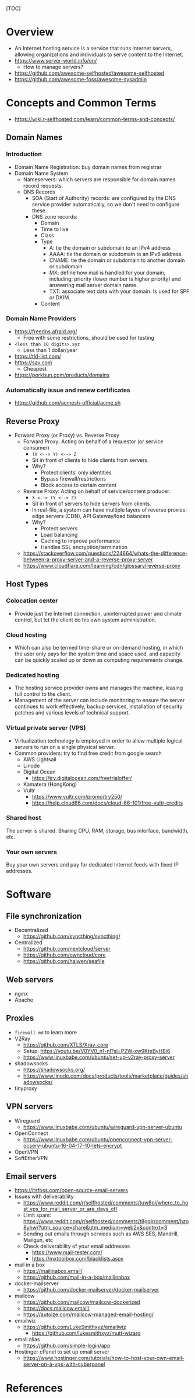 [TOC]

# Overview

- An Internet hosting service is a service that runs Internet servers,
  allowing organizations and individuals to serve content to the
  Internet.
- https://www.server-world.info/en/
    + How to manage servers?
- https://github.com/awesome-selfhosted/awesome-selfhosted
- https://github.com/awesome-foss/awesome-sysadmin

# Concepts and Common Terms

- https://wiki.r-selfhosted.com/learn/common-terms-and-concepts/

## Domain Names

### Introduction

+ Domain Name Registration: buy domain names from registrar
+ Domain Name System
    * Nameservers: which servers are responsible for domain names
      record requests.
    * DNS Records
        - SOA (Start of Authority) records: are configured by the
          DNS service provider automatically, so we don't need to
          configure these.
        - DNS zone records:
            + Domain
            + Time to live
            + Class
            + Type
                * A: tie the domain or subdomain to an IPv4 address
                * AAAA: tie the domain or subdomain to an IPv6 address.
                * CNAME: tie the domain or subdomain to another domain or subdomain
                * MX: define how mail is handled for your domain,
                  including: priority (lower number is higher
                  priority) and answering mail server domain name.
                * TXT: associate text data with your domain. Is used
                  for SPF or DKIM.
            + Content

### Domain Name Providers

- https://freedns.afraid.org/
    + Free with some restrictions, should be used for testing
- `<less than 10 digits>.xyz`
    + Less than 1 dollar/year
- https://tld-list.com/
- https://sav.com
    + Cheapest
- https://porkbun.com/products/domains

### Automatically issue and renew certificates

- https://github.com/acmesh-official/acme.sh

## Reverse Proxy

+ Forward Proxy (or Proxy) vs. Reverse Proxy
    * Forward Proxy: Acting on behalf of a requestor (or service consumer)
        - `(X <--> Y) <--> Z`
        - Sit in front of clients to hide clients from servers.
        - Why?
            + Protect clients' only identities
            + Bypass firewall/restrictions
            + Block access to certain content
    * Reverse Proxy: Acting on behalf of service/content producer.
        - `X <--> (Y <--> Z)`
        - Sit in front of servers to hide servers from clients.
        - In real-file, a system can have multiple layers of reverse
          proxies: edge servers (CDN), API Gateway/load balancers
        - Why?
            + Protect servers
            + Load balancing
            + Caching to improve performance
            + Handles SSL encryption/termination
    * https://stackoverflow.com/questions/224664/whats-the-difference-between-a-proxy-server-and-a-reverse-proxy-server
    * https://www.cloudflare.com/learning/cdn/glossary/reverse-proxy

## Host Types

### Colocation center

- Provide just the Internet connection, uninterrupted power and climate
  control, but let the client do his own system administration.

### Cloud hosting

- Which can also be termed time-share or on-demand hosting, in which the
  user only pays for the system time and space used, and capacity can be
  quickly scaled up or down as computing requirements change.

### Dedicated hosting

- The hosting service provider owns and manages the machine, leasing
  full control to the client.
- Management of the server can include monitoring to ensure the server
  continues to work effectively, backup services, installation of
  security patches and various levels of technical support.

### Virtual private server (VPS)

- Virtualization technology is employed in order to allow multiple
  logical servers to run on a single physical server.
- Common providers: try to find free credit from google search
    + AWS Lightsail
    + Linode
    + Digital Ocean
        * https://try.digitalocean.com/freetrialoffer/
    + Kamatera (HongKong)
    + Vultr
        * https://www.vultr.com/promo/try250/
        * https://help.cloud66.com/docs/cloud-66-101/free-vultr-credits

### Shared host

The server is shared. Sharing CPU, RAM, storage, bus interface,
bandwidth, etc.

### Your own servers

Buy your own servers and pay for dedicated Internet feeds with fixed IP
addresses.

# Software

## File synchronization

- Decentralized
    + https://github.com/syncthing/syncthing/
- Centralized
    + https://github.com/nextcloud/server
    + https://github.com/owncloud/core
    + https://github.com/haiwen/seafile

## Web servers

- nginx
- Apache

## Proxies

- `firewall.md` to learn more
- V2Ray
    + https://github.com/XTLS/Xray-core
    + Setup: https://youtu.be/V0YV0_n1-nI?si=P2W-xw9KteByHBi6
    + https://www.linuxbabe.com/ubuntu/set-up-v2ray-proxy-server
- shadowsocks
    + https://shadowsocks.org/
    + https://www.linode.com/docs/products/tools/marketplace/guides/shadowsocks/
- tinyproxy

## VPN servers

- Wireguard
    + https://www.linuxbabe.com/ubuntu/wireguard-vpn-server-ubuntu
- OpenConnect
    + https://www.linuxbabe.com/ubuntu/openconnect-vpn-server-ocserv-ubuntu-16-04-17-10-lets-encrypt
- OpenVPN
- SoftEtherVPN

## Email servers

- https://itsfoss.com/open-source-email-servers
- Issues with deliverability
    + https://www.reddit.com/r/selfhosted/comments/tuw8oi/where_to_host_vps_for_mail_server_or_are_days_of/
    + Limit spam: https://www.reddit.com/r/selfhosted/comments/t8gqir/comment/hzo8yhw/?utm_source=share&utm_medium=web2x&context=3
    + Sending out emails through services such as AWS SES, Mandrill, Mailgun, etc
    + Check deliverability of your email addresses
        * https://www.mail-tester.com/
        * https://mxtoolbox.com/blacklists.aspx
- mail in a box
    + https://mailinabox.email/
    + https://github.com/mail-in-a-box/mailinabox
- docker-mailserver
    + https://github.com/docker-mailserver/docker-mailserver
- mailcow
    + https://github.com/mailcow/mailcow-dockerized
    + https://docs.mailcow.email/
    + https://autoize.com/mailcow-managed-email-hosting/
- emailwiz
    + https://github.com/LukeSmithxyz/emailwiz
        * https://github.com/lukesmithxyz/mutt-wizard
- email alias
    + https://github.com/simple-login/app
- Hostinger cPanel to set up email server
    + https://www.hostinger.com/tutorials/how-to-host-your-own-email-server-on-a-vps-with-cyberpanel

# References

[1]: https://en.wikipedia.org/wiki/Internet_hosting_service "Wikipedia - Internet hosting service"
